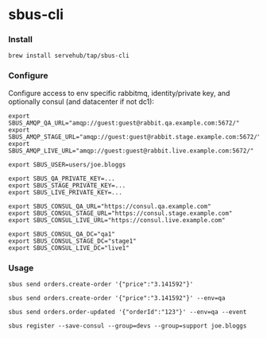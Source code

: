 # sbus-cli


### Install

```
brew install servehub/tap/sbus-cli
```

### Configure

Configure access to env specific rabbitmq, identity/private key, and optionally consul (and datacenter if not dc1):

```shell script
export SBUS_AMQP_QA_URL="amqp://guest:guest@rabbit.qa.example.com:5672/"
export SBUS_AMQP_STAGE_URL="amqp://guest:guest@rabbit.stage.example.com:5672/"
export SBUS_AMQP_LIVE_URL="amqp://guest:guest@rabbit.live.example.com:5672/"

export SBUS_USER=users/joe.bloggs  

export SBUS_QA_PRIVATE_KEY=... 
export SBUS_STAGE_PRIVATE_KEY=... 
export SBUS_LIVE_PRIVATE_KEY=... 

export SBUS_CONSUL_QA_URL="https://consul.qa.example.com" 
export SBUS_CONSUL_STAGE_URL="https://consul.stage.example.com" 
export SBUS_CONSUL_LIVE_URL="https://consul.live.example.com" 

export SBUS_CONSUL_QA_DC="qa1" 
export SBUS_CONSUL_STAGE_DC="stage1" 
export SBUS_CONSUL_LIVE_DC="live1" 
```

### Usage

```shell script
sbus send orders.create-order '{"price":"3.141592"}'
```

```shell script
sbus send orders.create-order '{"price":"3.141592"}' --env=qa
```

```shell script
sbus send orders.order-updated '{"orderId":"123"}' --env=qa --event
```

```shell script
sbus register --save-consul --group=devs --group=support joe.bloggs
```
